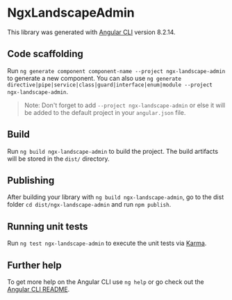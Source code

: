 # NgxLandscapeAdmin

This library was generated with [Angular CLI](https://github.com/angular/angular-cli) version 8.2.14.

## Code scaffolding

Run `ng generate component component-name --project ngx-landscape-admin` to generate a new component. You can also use `ng generate directive|pipe|service|class|guard|interface|enum|module --project ngx-landscape-admin`.
> Note: Don't forget to add `--project ngx-landscape-admin` or else it will be added to the default project in your `angular.json` file. 

## Build

Run `ng build ngx-landscape-admin` to build the project. The build artifacts will be stored in the `dist/` directory.

## Publishing

After building your library with `ng build ngx-landscape-admin`, go to the dist folder `cd dist/ngx-landscape-admin` and run `npm publish`.

## Running unit tests

Run `ng test ngx-landscape-admin` to execute the unit tests via [Karma](https://karma-runner.github.io).

## Further help

To get more help on the Angular CLI use `ng help` or go check out the [Angular CLI README](https://github.com/angular/angular-cli/blob/master/README.md).
